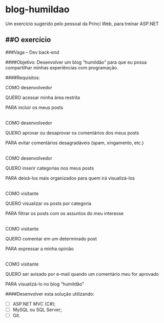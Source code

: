 # blog-humildao
Um exercício sugerido pelo pessoal da Princi Web, para treinar ASP.NET

##O exercício
------------------------------------------------------------------------------------------

###Vaga – Dev back-end

####Objetivo:
Desenvolver um blog “humildão” para que eu possa compartilhar minhas experiências com programação.

####Requisitos:

COMO desenvolvedor

QUERO acessar minha área restrita

PARA incluir os meus posts

<br/>
COMO desenvolvedor

QUERO aprovar ou desaprovar os comentários dos meus posts

PARA evitar comentários desagradáveis (spam, xingamento, etc.)

<br/>
COMO desenvolvedor

QUERO inserir categorias nos meus posts

PARA deixá-los mais organizados para quem irá visualizá-los

<br/>
COMO visitante

QUERO visualizar os posts por categoria

PARA filtrar os posts com os assuntos do meu interesse

<br/>
COMO visitante

QUERO comentar em um determinado post

PARA expressar a minha opinião

<br/>
COMO visitante

QUERO ser avisado por e-mail quando um comentário meu for aprovado

PARA visualizá-lo no blog “humildão”


####Desenvolver esta solução utilizando:
- [ ] ASP.NET MVC (C#);
- [ ] MySQL ou SQL Server;
- [ ] Git.
